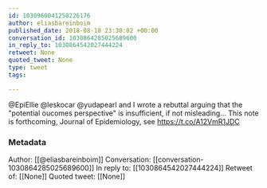 ```yaml
---
id: 1030960041250226176
author: eliasbareinboim
published_date: 2018-08-18 23:30:02 +00:00
conversation_id: 1030864285025689600
in_reply_to: 1030864542027444224
retweet: None
quoted_tweet: None
type: tweet
tags:

---
```


@EpiEllie @leskocar @yudapearl and I wrote a rebuttal arguing that the "potential oucomes perspective" is insufficient, if not misleading... This note is forthcoming, Journal of Epidemiology, see https://t.co/A12VmR1JDC

### Metadata

Author: [[@eliasbareinboim]]
Conversation: [[conversation-1030864285025689600]]
In reply to: [[1030864542027444224]]
Retweet of: [[None]]
Quoted tweet: [[None]]
